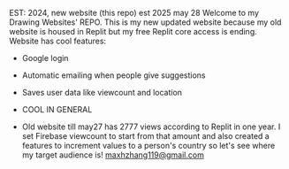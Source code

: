 EST: 2024, new website (this repo) est 2025 may 28
Welcome to my Drawing Websites' REPO. This is my new updated website because my old website is housed in Replit but my free Replit core access is ending.
Website has cool features:

- Google login
- Automatic emailing when people give suggestions
- Saves user data like viewcount and location
- COOL IN GENERAL

- Old website till may27 has 2777 views according to Replit in one year. I set Firebase viewcount to start from that amount and also created a features to increment values to a person's country so let's see where my target audience is!
maxhzhang119@gmail.com
